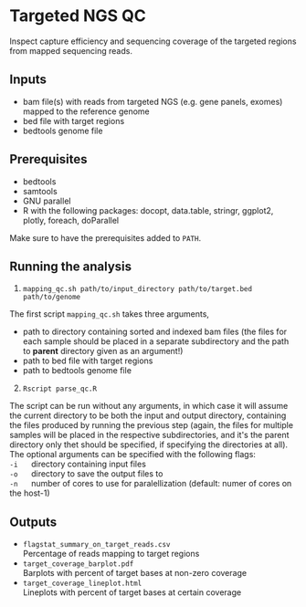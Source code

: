 # Targeted NGS QC

Inspect capture efficiency and sequencing coverage of the targeted regions from mapped sequencing reads.

## Inputs

* bam file(s) with reads from targeted NGS (e.g. gene panels, exomes) mapped to the 
reference genome  
* bed file with target regions  
* bedtools genome file

## Prerequisites

* bedtools  
* samtools  
* GNU parallel
* R with the following packages: docopt, data.table, stringr, ggplot2, plotly, foreach, 
doParallel

Make sure to have the prerequisites added to `PATH`.

## Running the analysis

1. `mapping_qc.sh path/to/input_directory path/to/target.bed path/to/genome`  

The first script `mapping_qc.sh` takes three arguments, 
 * path to directory containing sorted and indexed bam files 
 (the files for each sample should be placed in a separate subdirectory and the path to 
 **parent** directory given as an argument!)
 * path to bed file with target regions
 * path to bedtools genome file
 
2. `Rscript parse_qc.R`  

The script can be run without any arguments, in which case it will assume the current 
directory to be both the input and output directory, containing the files produced by 
running the previous step (again, the files for multiple samples will be placed in the 
respective subdirectories, and it's the parent directory only thet should be specified, 
if specifying the directories at all).
The optional arguments can be specified with the following flags:  
`-i` &nbsp;&nbsp;&nbsp;&nbsp; directory containing input files  
`-o` &nbsp;&nbsp;&nbsp;&nbsp; directory to save the output files to  
`-n` &nbsp;&nbsp;&nbsp;&nbsp; number of cores to use for paralellization 
(default: numer of cores on the host-1)

## Outputs

* `flagstat_summary_on_target_reads.csv`  
Percentage of reads mapping to target regions
* `target_coverage_barplot.pdf`  
Barplots with percent of target bases at non-zero coverage
* `target_coverage_lineplot.html`  
Lineplots with percent of target bases at certain coverage
